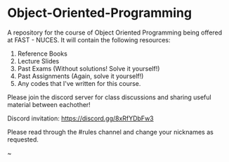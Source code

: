 # Object-Oriented-Programming
A repository for the course of Object Oriented Programming being offered at FAST - NUCES.
It will contain the following resources:
1. Reference Books
2. Lecture Slides
3. Past Exams (Without solutions! Solve it yourself!)
4. Past Assignments (Again, solve it yourself!)
5. Any codes that I've written for this course.

Please join the discord server for class discussions and sharing useful material between eachother!

Discord invitation: https://discord.gg/8xRfYDbFw3

Please read through the #rules channel and change your nicknames as requested.

~
